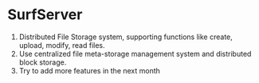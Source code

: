 # SurfServer
1. Distributed File Storage system, supporting functions like create, upload, modify, read files.
2. Use centralized file meta-storage management system and distributed block storage.
3. Try to add more features in the next month

